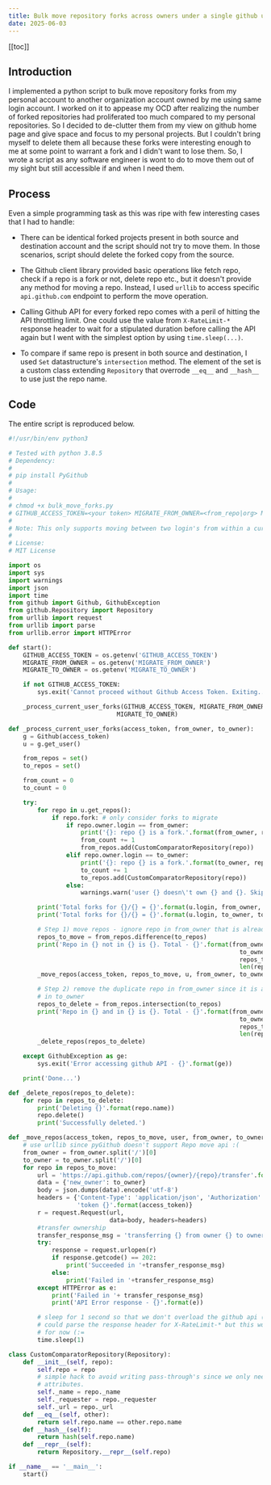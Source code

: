 ```yaml
---
title: Bulk move repository forks across owners under a single github user account
date: 2025-06-03
---
```


[[toc]]

## Introduction

I implemented a python script to bulk move repository forks from my personal account to another organization account owned by me using same login account. I worked on it to appease my OCD after realizing the number of forked repositories had proliferated too much compared to my personal repositories. So I decided to de-clutter them from my view on github home page and give space and focus to my personal projects. But I couldn't bring myself to delete them all because these forks were interesting enough to me at some point to warrant a fork and I didn't want to lose them. So, I wrote a script as any software engineer is wont to do to move them out of my sight but still accessible if and when I need them.

## Process

Even a simple programming task as this was ripe with few interesting cases that I had to handle:

- There can be identical forked projects present in both source and destination account and the script should not try to move them. In those scenarios, script should delete the forked copy from the source.

- The Github client library provided basic operations like fetch repo, check if a repo is a fork or not, delete repo etc., but it doesn't provide any method for moving a repo. Instead, I used `urllib` to access specific `api.github.com` endpoint to perform the move operation.

- Calling Github API for every forked repo comes with a peril of hitting the API throttling limit. One could use the value from `X-RateLimit-*` response header to wait for a stipulated duration before calling the API again but I went with the simplest option by using `time.sleep(...)`.

- To compare if same repo is present in both source and destination, I used `Set` datastructure's `intersection` method. The element of the set is a custom class extending `Repository` that overrode `__eq__` and `__hash__` to use just the repo name.

## Code

The entire script is reproduced below.

```python
#!/usr/bin/env python3

# Tested with python 3.8.5
# Dependency:
# 
# pip install PyGithub
#
# Usage:
#
# chmod +x bulk_move_forks.py
# GITHUB_ACCESS_TOKEN=<your token> MIGRATE_FROM_OWNER=<from_repo|org> MIGRATE_TO_OWNER=<to_repo|org>  ./bulk_move_forks.py
# 
# Note: This only supports moving between two login's from within a current user account since that is my use-case.
#
# License:
# MIT License

import os
import sys
import warnings
import json
import time
from github import Github, GithubException
from github.Repository import Repository
from urllib import request
from urllib import parse
from urllib.error import HTTPError

def start():
    GITHUB_ACCESS_TOKEN = os.getenv('GITHUB_ACCESS_TOKEN')
    MIGRATE_FROM_OWNER = os.getenv('MIGRATE_FROM_OWNER')
    MIGRATE_TO_OWNER = os.getenv('MIGRATE_TO_OWNER')

    if not GITHUB_ACCESS_TOKEN:
        sys.exit('Cannot proceed without Github Access Token. Exiting...')

    _process_current_user_forks(GITHUB_ACCESS_TOKEN, MIGRATE_FROM_OWNER,
                              MIGRATE_TO_OWNER)

def _process_current_user_forks(access_token, from_owner, to_owner):
    g = Github(access_token)
    u = g.get_user()

    from_repos = set()
    to_repos = set()

    from_count = 0
    to_count = 0

    try:
        for repo in u.get_repos():
            if repo.fork: # only consider forks to migrate
                if repo.owner.login == from_owner:
                    print('{}: repo {} is a fork.'.format(from_owner, repo.full_name))
                    from_count += 1
                    from_repos.add(CustomComparatorRepository(repo))
                elif repo.owner.login == to_owner:
                    print('{}: repo {} is a fork.'.format(to_owner, repo.full_name))
                    to_count += 1
                    to_repos.add(CustomComparatorRepository(repo))
                else:
                    warnings.warn('user {} doesn\'t own {} and {}. Skipping...'.format(u.login, from_owner, to_owner))

        print('Total forks for {}/{} = {}'.format(u.login, from_owner, from_count))
        print('Total forks for {}/{} = {}'.format(u.login, to_owner, to_count))

        # Step 1) move repos - ignore repo in from_owner that is already present in to_owner
        repos_to_move = from_repos.difference(to_repos)
        print('Repo in {} not in {} is {}. Total - {}'.format(from_owner,
                                                                to_owner,
                                                                repos_to_move,
                                                                len(repos_to_move)))
        _move_repos(access_token, repos_to_move, u, from_owner, to_owner)

        # Step 2) remove the duplicate repo in from_owner since it is already present
        # in to_owner
        repos_to_delete = from_repos.intersection(to_repos)
        print('Repo in {} and in {} is {}. Total - {}'.format(from_owner,
                                                                to_owner,
                                                                repos_to_delete,
                                                                len(repos_to_delete)))
        _delete_repos(repos_to_delete)

    except GithubException as ge:
        sys.exit('Error accessing github API - {}'.format(ge))

    print('Done...')

def _delete_repos(repos_to_delete):
    for repo in repos_to_delete:
        print('Deleting {}'.format(repo.name))
        repo.delete()
        print('Successfully deleted.')

def _move_repos(access_token, repos_to_move, user, from_owner, to_owner):
    # use urllib since pyGithub doesn't support Repo move api :(
    from_owner = from_owner.split('/')[0]
    to_owner = to_owner.split('/')[0]
    for repo in repos_to_move:
        url = 'https://api.github.com/repos/{owner}/{repo}/transfer'.format(owner=from_owner,repo=repo.name)
        data = {'new_owner': to_owner}
        body = json.dumps(data).encode('utf-8')
        headers = {'Content-Type': 'application/json', 'Authorization':
                   'token {}'.format(access_token)}
        r = request.Request(url,
                            data=body, headers=headers)
        #transfer ownership
        transfer_response_msg = 'transferring {} from owner {} to owner {}'.format(repo.name, from_owner, to_owner)
        try:
            response = request.urlopen(r)
            if response.getcode() == 202:
                print('Succeeded in '+transfer_response_msg)
            else:
                print('Failed in '+transfer_response_msg)
        except HTTPError as e:
            print('Failed in '+ transfer_response_msg)
            print('API Error response - {}'.format(e))

        # sleep for 1 second so that we don't overload the github api (we
        # could parse the response header for X-RateLimit-* but this would do
        # for now (:=
        time.sleep(1)

class CustomComparatorRepository(Repository):
    def __init__(self, repo):
        self.repo = repo
        # simple hack to avoid writing pass-through's since we only need few
        # attributes.
        self._name = repo._name
        self._requester = repo._requester
        self._url = repo._url
    def __eq__(self, other):
        return self.repo.name == other.repo.name
    def __hash__(self):
        return hash(self.repo.name)
    def __repr__(self):
        return Repository.__repr__(self.repo)

if __name__ == '__main__':
    start()
```


